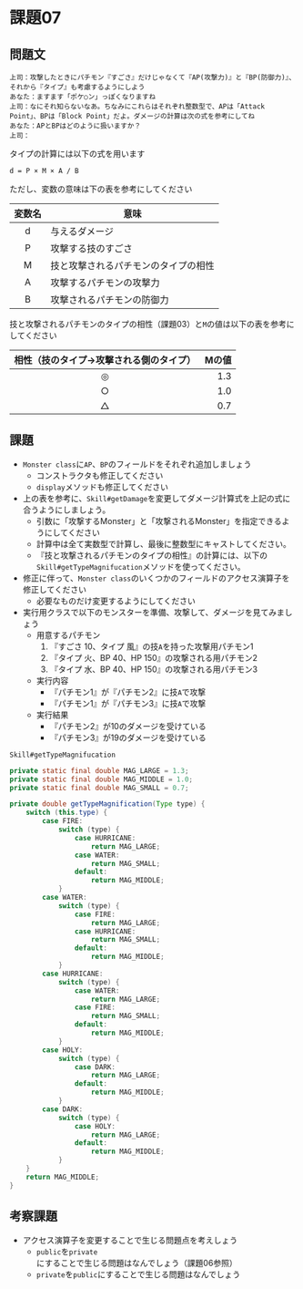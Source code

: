 # 課題07

## 問題文

```
上司：攻撃したときにパチモン『すごさ』だけじゃなくて『AP(攻撃力)』と『BP(防御力)』、それから『タイプ』も考慮するようにしよう
あなた：ますます「ポケ○ン」っぽくなりますね
上司：なにそれ知らないなあ。ちなみにこれらはそれぞれ整数型で、APは「Attack Point」、BPは「Block Point」だよ。ダメージの計算は次の式を参考にしてね
あなた：APとBPはどのように扱いますか？
上司：
```

タイプの計算には以下の式を用います

`d = P × M × A / B`

ただし、変数の意味は下の表を参考にしてください

| 変数名 | 意味 |
| :-: | -- |
| d | 与えるダメージ |
| P | 攻撃する技のすごさ |
| M | 技と攻撃されるパチモンのタイプの相性 |
| A | 攻撃するパチモンの攻撃力 |
| B | 攻撃されるパチモンの防御力 |

技と攻撃されるパチモンのタイプの相性（課題03）と`M`の値は以下の表を参考にしてください

| 相性（技のタイプ→攻撃される側のタイプ） | Mの値 |
| :--: | ---: |
| ◎ | 1.3 |
| ○ | 1.0 |
| △ | 0.7 |

## 課題

- `Monster class`に`AP`、`BP`のフィールドをそれぞれ追加しましょう
    - コンストラクタも修正してください
    - `display`メソッドも修正してください
- 上の表を参考に、`Skill#getDamage`を変更してダメージ計算式を上記の式に合うようにしましょう。
    - 引数に「攻撃するMonster」と「攻撃されるMonster」を指定できるようにしてください
    - 計算中は全て実数型で計算し、最後に整数型にキャストしてください。
    - 『技と攻撃されるパチモンのタイプの相性』の計算には、以下の`Skill#getTypeMagnifucation`メソッドを使ってください。
- 修正に伴って、`Monster class`のいくつかのフィールドのアクセス演算子を修正してください
    - 必要なものだけ変更するようにしてください
- 実行用クラスで以下のモンスターを準備、攻撃して、ダメージを見てみましょう
    - 用意するパチモン
        1. 『すごさ 10、タイプ 風』の技`A`を持った攻撃用パチモン1
        2. 『タイプ 火、BP 40、HP 150』の攻撃される用パチモン2
        3. 『タイプ 水、BP 40、HP 150』の攻撃される用パチモン3
    - 実行内容
        - 『パチモン1』が『パチモン2』に技`A`で攻撃
        - 『パチモン1』が『パチモン3』に技`A`で攻撃
    - 実行結果
        - 『パチモン2』が10のダメージを受けている
        - 『パチモン3』が19のダメージを受けている

`Skill#getTypeMagnifucation`

```java
private static final double MAG_LARGE = 1.3;
private static final double MAG_MIDDLE = 1.0;
private static final double MAG_SMALL = 0.7;

private double getTypeMagnification(Type type) {
    switch (this.type) {
        case FIRE:
            switch (type) {
                case HURRICANE:
                    return MAG_LARGE;
                case WATER:
                    return MAG_SMALL;
                default:
                    return MAG_MIDDLE;
            }
        case WATER:
            switch (type) {
                case FIRE:
                    return MAG_LARGE;
                case HURRICANE:
                    return MAG_SMALL;
                default:
                    return MAG_MIDDLE;
            }
        case HURRICANE:
            switch (type) {
                case WATER:
                    return MAG_LARGE;
                case FIRE:
                    return MAG_SMALL;
                default:
                    return MAG_MIDDLE;
            }
        case HOLY:
            switch (type) {
                case DARK:
                    return MAG_LARGE;
                default:
                    return MAG_MIDDLE;
            }
        case DARK:
            switch (type) {
                case HOLY:
                    return MAG_LARGE;
                default:
                    return MAG_MIDDLE;
            }
    }
    return MAG_MIDDLE;
}
```

## 考察課題

- アクセス演算子を変更することで生じる問題点を考えしょう
    - `public`を`private`にすることで生じる問題はなんでしょう（課題06参照）
    - `private`を`public`にすることで生じる問題はなんでしょう
